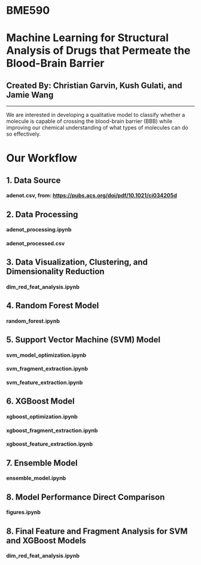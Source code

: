 # BME590


# Machine Learning for Structural Analysis of Drugs that Permeate the Blood-Brain Barrier

## Created By: Christian Garvin, Kush Gulati, and Jamie Wang
***

We are interested in developing a qualitative model to classify whether a molecule is capable of crossing the blood-brain barrier (BBB) while improving our chemical understanding of what types of molecules can do so effectively.

# Our Workflow

## 1. Data Source
#### adenot.csv, from: https://pubs.acs.org/doi/pdf/10.1021/ci034205d

## 2. Data Processing 
#### adenot_processing.ipynb
#### adenot_processed.csv

## 3. Data Visualization, Clustering, and Dimensionality Reduction
#### dim_red_feat_analysis.ipynb

## 4. Random Forest Model 
#### random_forest.ipynb

## 5. Support Vector Machine (SVM) Model 
#### svm_model_optimization.ipynb
#### svm_fragment_extraction.ipynb
#### svm_feature_extraction.ipynb

## 6. XGBoost Model
#### xgboost_optimization.ipynb
#### xgboost_fragment_extraction.ipynb
#### xgboost_feature_extraction.ipynb

## 7. Ensemble Model
#### ensemble_model.ipynb

## 8. Model Performance Direct Comparison
#### figures.ipynb

## 8. Final Feature and Fragment Analysis for SVM and XGBoost Models
#### dim_red_feat_analysis.ipynb







